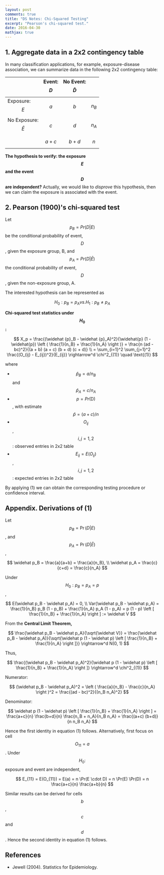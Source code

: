 ```yaml
---
layout: post
comments: true
title: "DS Notes: Chi-Squared Testing"
excerpt: "Pearson's chi-squared test."
date: 2016-04-30
mathjax: true
---
```


## 1. Aggregate data in a 2x2 contingency table

In many classification applications, for example, exposure-disease association, we can summarize data in the following 2x2 contingency table:

|                        |  Event: $$D$$   | No Event: $$\bar D$$ |         |
|------------------------|-----------------|----------------------|---------|
| Exposure: $$E$$        |      $$a$$      |         $$b$$        | $$n_B$$ |
| No Exposure: $$\bar E$$|      $$c$$      |         $$d$$        | $$n_A$$ |
|                        |     $$a+c$$     |        $$b+d$$       |  $$n$$  |

**The hypothesis to verify: the exposure $$E$$ and the event $$D$$ are independent?** Actually, we would like to *disprove* this hypothesis, then we can claim the exposure is associated with the event.

## 2. Pearson (1900)'s chi-squared test

Let $$p_B = Pr(D\vert E)$$ be the conditional probability of event, $$D$$, given the exposure group, B, and $$p_A = Pr(D\vert\bar E)$$ the conditional probability of event, $$D$$, given the non-exposure group, A.

The interested hypothesis can be represented as

$$
H_0: p_B = p_A vs. H_1: p_B \neq p_A
$$

**Chi-squared test statistics under $$H_0$$:**

$$
X_p = \frac{(\widehat {p}_B - \widehat {p}_A)^2}{\widehat{p} (1 - \widehat{p}) \left ( \frac{1}{n_B} + \frac{1}{n_A} \right )} = \frac{n (ad - bc)^2}{(a + b) (a + c) (b + d) (c + d)} \\
= \sum_{i=1}^2 \sum_{j=1}^2 \frac{(O_{ij} - E_{ij})^2}{E_{ij}} \rightarrow^d \chi^2_{(1)}
\quad \text{(1)}
$$

where

- $$\widehat{p}_B = a / n_B$$ and $$\widehat{p}_A = c / n_A$$
- $$p = Pr(\text{D})$$, with estimate $$\widehat{p} = (a + c) / n$$
- $$O_{ij}$$, $$i,j = 1,2$$: observed entries in 2x2 table
- $$E_{ij} = E(O_{ij})$$, $$i,j = 1,2$$: expected entries in 2x2 table

By applying (1) we can obtain the corresponding testing procedure or confidence interval.

## Appendix. Derivations of (1)

Let $$p_B = \Pr(D\vert E)$$, and $$p_A = \Pr(D\vert\bar E)$$,

$$
\widehat p_B = \frac{a}{a+b} = \frac{a}{n_B}, \\
\widehat p_A = \frac{c}{c+d} = \frac{c}{n_A}
$$

Under $$H_0: p_B = p_A = p$$,

$$
E(\widehat p_B - \widehat p_A) = 0, \\
Var(\widehat p_B - \widehat p_A) = \frac{1}{n_B} p_B (1 - p_B) + \frac{1}{n_A} p_A (1 - p_A) = p (1 - p) \left [ \frac{1}{n_B} + \frac{1}{n_A} \right ] := \widehat V
$$

From the **Central Limit Theorem,**

$$
\frac{\widehat p_B - \widehat p_A}{\sqrt{\widehat V}} = \frac{\widehat p_B - \widehat p_A)}{\sqrt{\widehat p (1 - \widehat p) \left [ \frac{1}{n_B} + \frac{1}{n_A} \right ]}} \rightarrow^d N(0, 1)
$$

Thus,

$$
\frac{(\widehat p_B - \widehat p_A)^2}{\widehat p (1 - \widehat p) \left [ \frac{1}{n_B} + \frac{1}{n_A} \right ]} \rightarrow^d \chi^2_{(1)}
$$

Numerator:

$$
(\widehat p_B - \widehat p_A)^2 = \left ( \frac{a}{n_B} - \frac{c}{n_A} \right )^2 = \frac{(ad - bc)^2}{(n_B n_A)^2}
$$

Denominator:

$$
\widehat p (1 - \widehat p) \left [ \frac{1}{n_B} + \frac{1}{n_A} \right ] = \frac{a+c}{n} \frac{b+d}{n} \frac{n_B + n_A}{n_B n_A} = \frac{(a+c) (b+d)}{n n_B n_A}
$$

Hence the first identity in equation (1) follows. Alternatively, first focus on cell $$O_{11} = a$$. Under $$H_0:$$ exposure and event are independent,

$$
E_{11} = E(O_{11}) = E(a) = n \Pr(E \cdot D) = n \Pr(E) \Pr(D) = n \frac{a+c}{n} \frac{a+b}{n}
$$

Similar results can be derived for cells $$b$$, $$c$$ and $$d$$. Hence the second identity in equation (1) follows.

## References

- Jewell (2004). Statistics for Epidemiology.
